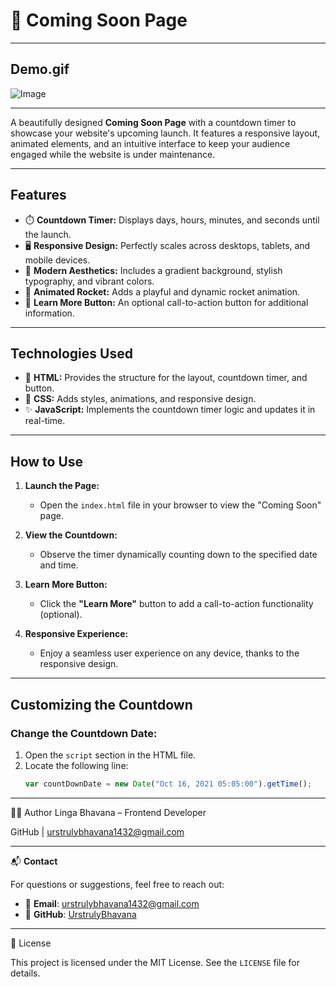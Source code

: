 # 🚀 Coming Soon Page

---

## Demo.gif

![Image](https://github.com/user-attachments/assets/7e8912cf-d674-4b84-a825-b6d2feeef45a)

---

A beautifully designed **Coming Soon Page** with a countdown timer to showcase your website's upcoming launch. It features a responsive layout, animated elements, and an intuitive interface to keep your audience engaged while the website is under maintenance.

---

## Features
- ⏱️ **Countdown Timer:** Displays days, hours, minutes, and seconds until the launch.
- 🖥️ **Responsive Design:** Perfectly scales across desktops, tablets, and mobile devices.
- 🎨 **Modern Aesthetics:** Includes a gradient background, stylish typography, and vibrant colors.
- 🚀 **Animated Rocket:** Adds a playful and dynamic rocket animation.
- 🔗 **Learn More Button:** An optional call-to-action button for additional information.

---

## Technologies Used
- 🎨 **HTML:** Provides the structure for the layout, countdown timer, and button.
- 🎨 **CSS:** Adds styles, animations, and responsive design.
- ✨ **JavaScript:** Implements the countdown timer logic and updates it in real-time.

---

## How to Use

1. **Launch the Page:**
   - Open the `index.html` file in your browser to view the "Coming Soon" page.

2. **View the Countdown:**
   - Observe the timer dynamically counting down to the specified date and time.

3. **Learn More Button:**
   - Click the **"Learn More"** button to add a call-to-action functionality (optional).

4. **Responsive Experience:**
   - Enjoy a seamless user experience on any device, thanks to the responsive design.

---

## Customizing the Countdown

### Change the Countdown Date:
1. Open the `script` section in the HTML file.
2. Locate the following line:
   ```javascript
   var countDownDate = new Date("Oct 16, 2021 05:05:00").getTime();

---

🙋‍♀️ Author
Linga Bhavana – Frontend Developer

GitHub | urstrulybhavana1432@gmail.com

---


📬 **Contact**

For questions or suggestions, feel free to reach out:

- 📧 **Email**: [urstrulybhavana1432@gmail.com](mailto:urstrulybhavana1432@gmail.com)  
- 🐙 **GitHub**: [UrstrulyBhavana](https://github.com/UrstrulyBhavana)


---

📜 License

This project is licensed under the MIT License. See the `LICENSE` file for details.


